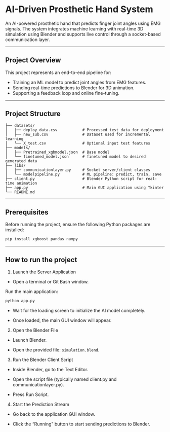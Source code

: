 # AI-Driven Prosthetic Hand System

An AI-powered prosthetic hand that predicts finger joint angles using EMG signals. The system integrates machine learning with real-time 3D simulation using Blender and supports live control through a socket-based communication layer.

---

## Project Overview

This project represents an end-to-end pipeline for:
- Training an ML model to predict joint angles from EMG features.
- Sending real-time predictions to Blender for 3D animation.
- Supporting a feedback loop and online fine-tuning.

---

## Project Structure

```text
├── datasets/
│   ├── deploy_data.csv           # Processed test data for deployment
│   ├── new_sub.csv               # Dataset used for incremental learning
│   └── X_test.csv                # Optional input test features
├── models/
│   ├── Pretrained_xgbmodel.json  # Base model
│   └── finetuned_model.json      # finetuned model to desired generated data
├── libs/
│   ├── communicationlayer.py     # Socket server/client classes
│   └── modelpipeline.py          # ML pipeline: predict, train, save
├── client.py                     # Blender Python script for real-time animation                 
├── app.py                        # Main GUI application using Tkinter
└── README.md
```
---
## Prerequisites
Before running the project, ensure the following Python packages are installed:
```bash
pip install xgboost pandas numpy
```
---
## How to run the project

1. Launch the Server Application
- Open a terminal or Git Bash window.

Run the main application:
```bash
python app.py
```
- Wait for the loading screen to initialize the AI model completely.

- Once loaded, the main GUI window will appear.

2. Open the Blender File
- Launch Blender.

- Open the provided file: ```simulation.blend```.

3. Run the Blender Client Script
- Inside Blender, go to the Text Editor.

- Open the script file (typically named client.py and communicationlayer.py).

- Press Run Script.

4. Start the Prediction Stream
- Go back to the application GUI window.

- Click the “Running” button to start sending predictions to Blender.
